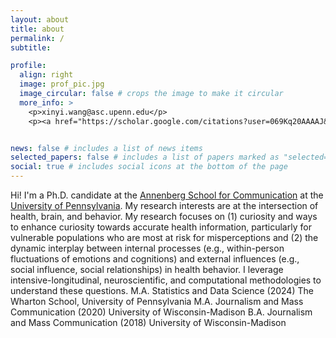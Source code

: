 ```yaml
---
layout: about
title: about
permalink: /
subtitle: 

profile:
  align: right
  image: prof_pic.jpg
  image_circular: false # crops the image to make it circular
  more_info: >
    <p>xinyi.wang@asc.upenn.edu</p>
    <p><a href="https://scholar.google.com/citations?user=069Kq20AAAAJ&hl=en" target="_blank">Google Scholar</a></p>


news: false # includes a list of news items
selected_papers: false # includes a list of papers marked as "selected={true}"
social: true # includes social icons at the bottom of the page
---
```


Hi! I'm a Ph.D. candidate at the [Annenberg School for Communication](https://www.asc.upenn.edu/people/graduate-student/xinyi-wang/) at the [University of Pennsylvania](https://www.upenn.edu/). My research interests are at the intersection of health, brain, and behavior. My research focuses on (1) curiosity and ways to enhance curiosity towards accurate health information, particularly for vulnerable populations who are most at risk for misperceptions and (2) the dynamic interplay between internal processes (e.g., within-person fluctuations of emotions and cognitions) and external influences (e.g., social influence, social relationships) in health behavior. I leverage intensive-longitudinal, neuroscientific, and computational methodologies to understand these questions.
M.A. Statistics and Data Science (2024) The Wharton School, University of Pennsylvania
M.A. Journalism and Mass Communication (2020) University of Wisconsin-Madison
B.A. Journalism and Mass Communication (2018) University of Wisconsin-Madison

